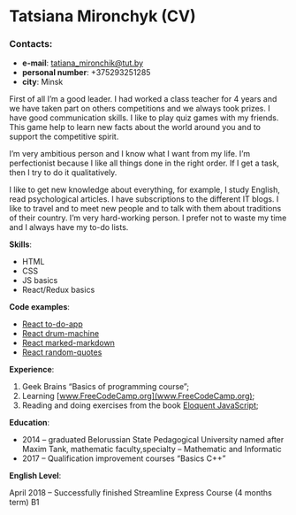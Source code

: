 # Tatsiana Mironchyk (CV)
### Contacts: 
* **e-mail**: tatiana_mironchik@tut.by
* **personal number**: +375293251285
* **city**: Minsk

First of all I’m a good leader. I had worked a class teacher for 4 years and we have taken part on others competitions and we always took prizes. I have good communication skills. I like to play quiz games with my friends. This game help to learn new facts about the world around you and to support the competitive spirit. 

I’m very ambitious person and I know what I want from my life. I’m perfectionist because I like all things done in the right order. If I get a task, then I try to do it qualitatively.

I like to get new knowledge about everything, for example, I study English, read psychological articles. I have subscriptions to the different IT blogs. I like to travel and to meet new people and to talk with them about traditions of their country.
I’m very hard-working person. I prefer not to waste my time and I always have my to-do lists.

**Skills**: 
* HTML
* CSS 
* JS basics
* React/Redux basics

**Code examples**:
 * [React to-do-app](https://github.com/Tanya92/to-do-app)  
 * [React drum-machine](https://github.com/Tanya92/drum-machine)  
 * [React marked-markdown](https://github.com/Tanya92/marked-markdown)  
 * [React random-quotes](https://github.com/Tanya92/random-quotes)

**Experience**:
1. Geek Brains “Basics of programming course”;
2. Learning [www.FreeCodeCamp.org](www.FreeCodeCamp.org);
3. Reading and doing exercises from the book [Eloquent JavaScript](https://eloquentjavascript.net/);

**Education**:
* 2014 – graduated Belorussian State Pedagogical University named after Maxim Tank, mathematic faculty,specialty – Mathematic and Informatic
* 2017 – Qualification improvement courses “Basics C++”

**English Level**:

April 2018 – Successfully finished Streamline Express Course (4 months term) B1